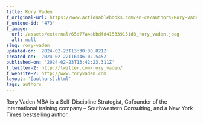 ```yaml
---
title: Rory Vaden
f_original-url: https://www.actionablebooks.com/en-ca/authors/Rory-Vaden/
f_unique-id: '473'
f_image:
  url: /assets/external/65d77a4abbdfd415339151d8_rory_vaden.jpeg
  alt: null
slug: rory-vaden
updated-on: '2024-02-23T13:30:30.821Z'
created-on: '2024-02-22T16:46:02.545Z'
published-on: '2024-02-23T13:42:23.311Z'
f_twitter-2: http://twitter.com/rory_vaden/
f_website-2: http://www.roryvaden.com
layout: '[authors].html'
tags: authors
---
```


Rory Vaden MBA is a Self-Discipline Strategist, Cofounder of the international training company – Southwestern Consulting, and a New York Times bestselling author.
